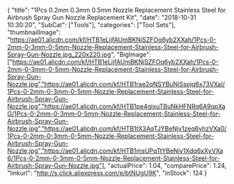{
	"title": "1Pcs 0.2mm 0.3mm 0.5mm Nozzle Replacement Stainless Steel for Airbrush Spray Gun Nozzle Replacement Kit",
	"date": "2018-10-31 10:30:20",
	"SubCat": ["Tools"],
	"categories": ["Tool Sets"],
	"thumbnailImage": "https://ae01.alicdn.com/kf/HTB1eLijfAUmBKNjSZFOq6yb2XXah/1Pcs-0-2mm-0-3mm-0-5mm-Nozzle-Replacement-Stainless-Steel-for-Airbrush-Spray-Gun-Nozzle.jpg_220x220.jpg",
	"BigImage": ["https://ae01.alicdn.com/kf/HTB1eLijfAUmBKNjSZFOq6yb2XXah/1Pcs-0-2mm-0-3mm-0-5mm-Nozzle-Replacement-Stainless-Steel-for-Airbrush-Spray-Gun-Nozzle.jpg","https://ae01.alicdn.com/kf/HTB1rae2qNSYBuNjSspjq6x73VXaI/1Pcs-0-2mm-0-3mm-0-5mm-Nozzle-Replacement-Stainless-Steel-for-Airbrush-Spray-Gun-Nozzle.jpg","https://ae01.alicdn.com/kf/HTB1pe4gixuTBuNkHFNRq6A9qpXaG/1Pcs-0-2mm-0-3mm-0-5mm-Nozzle-Replacement-Stainless-Steel-for-Airbrush-Spray-Gun-Nozzle.jpg","https://ae01.alicdn.com/kf/HTB1tX3AqTJYBeNjy1zeq6yhzVXa0/1Pcs-0-2mm-0-3mm-0-5mm-Nozzle-Replacement-Stainless-Steel-for-Airbrush-Spray-Gun-Nozzle.jpg","https://ae01.alicdn.com/kf/HTB1msUPqTtYBeNjy1Xdq6xXyVXa6/1Pcs-0-2mm-0-3mm-0-5mm-Nozzle-Replacement-Stainless-Steel-for-Airbrush-Spray-Gun-Nozzle.jpg"],
	"actualPrice": 1.04,
	"comparePrice": 1.24,
	"linkurl": "http://s.click.aliexpress.com/e/btNUgU9K",
	"inStock": 124
}
